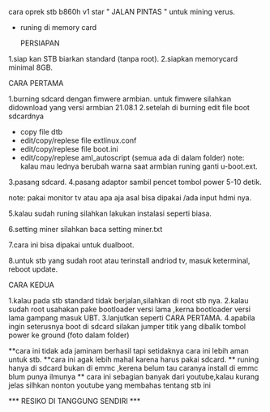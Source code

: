  cara oprek stb b860h v1 star " JALAN PINTAS " untuk mining verus.
- runing di memory card

   PERSIAPAN
   
1.siap kan STB biarkan standard (tanpa root).
2.siapkan memorycard minimal 8GB.

   CARA PERTAMA
   
1.burning sdcard dengan fimwere armbian.
  untuk fimwere silahkan didownload yang versi armbian 21.08.1
2.setelah di burning edit file boot sdcardnya
  - copy file dtb
  - edit/copy/replese file extlinux.conf
  - edit/copy/replese file boot.ini
  - edit/copy/replese aml_autoscript
    (semua ada di dalam folder)
  note: kalau mau lednya berubah warna saat armbian runing ganti u-boot.ext.
  
3.pasang sdcard.
4.pasang adaptor sambil pencet tombol power 5-10 detik.
 
  note: pakai monitor tv atau apa aja asal bisa dipakai /ada input hdmi nya.
  
5.kalau sudah runing silahkan lakukan instalasi seperti biasa.

6.setting miner silahkan baca setting miner.txt

7.cara ini bisa dipakai untuk dualboot.

8.untuk stb yang sudah root atau terinstall andriod tv, masuk keterminal, reboot update.


   CARA KEDUA
   
1.kalau pada stb standard tidak berjalan,silahkan di root stb nya.
2.kalau sudah root usahakan pake bootloader versi lama ,kerna bootloader versi lama gampang masuk UBT.
3.lanjutkan seperti CARA PERTAMA.
4.apabila ingin seterusnya boot di sdcard silakan jumper titik yang dibalik tombol power ke ground (foto dalam folder)

**cara ini tidak ada jaminam berhasil tapi setidaknya cara ini lebih aman untuk stb.
**cara ini agak lebih mahal karena harus pakai sdcard.
** runing hanya di sdcard bukan di emmc ,kerena belum tau caranya install di emmc blum punya ilmunya
** cara ini sebagian banyak dari youtube,kalau kurang jelas silhkan nonton youtube yang membahas tentang stb ini


*** RESIKO DI TANGGUNG SENDIRI ***    
